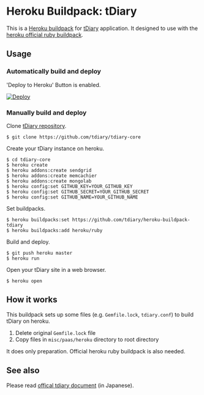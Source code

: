 # Heroku Buildpack: tDiary

This is a [Heroku buildpack](https://devcenter.heroku.com/articles/buildpacks) for [tDiary](http://www.tdiary.org/) application. It designed to use with the [heroku official ruby buildpack](https://github.com/heroku/heroku-buildpack-ruby).

## Usage

### Automatically build and deploy

'Deploy to Heroku' Button is enabled.

[![Deploy](https://www.herokucdn.com/deploy/button.svg)](https://heroku.com/deploy?template=https://github.com/tdiary/tdiary-core/tree/heroku_to_master)

### Manually build and deploy

Clone [tDiary repository](https://github.com/tdiary/tdiary-core).

```
$ git clone https://github.com/tdiary/tdiary-core
```

Create your tDiary instance on heroku.

```
$ cd tdiary-core
$ heroku create
$ heroku addons:create sendgrid
$ heroku addons:create memcachier
$ heroku addons:create mongolab
$ heroku config:set GITHUB_KEY=YOUR_GITHUB_KEY
$ heroku config:set GITHUB_SECRET=YOUR_GITHUB_SECRET
$ heroku config:set GITHUB_NAME=YOUR_GITHUB_NAME
```

Set buildpacks.

```
$ heroku buildpacks:set https://github.com/tdiary/heroku-buildpack-tdiary
$ heroku buildpacks:add heroku/ruby
```

Build and deploy.

```
$ git push heroku master
$ heroku run
```

Open your tDiary site in a web browser.

```
$ heroku open
```

## How it works

This buildpack sets up some files (e.g. `Gemfile.lock`, `tdiary.conf`) to build tDiary on heroku.

 1. Delete original `Gemfile.lock` file
 2. Copy files in `misc/paas/heroku` directory to root directory

It does only preparation. Official heroku ruby buildpack is also needed.

## See also

Please read [offical tdiary document](http://www.tdiary.org/20150208.html) (in Japanese).
